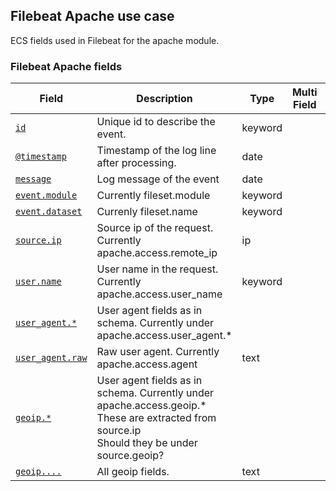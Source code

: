 ## Filebeat Apache use case

ECS fields used in Filebeat for the apache module.

### <a name="filebeat-apache-access"></a> Filebeat Apache fields


| Field  | Description  | Type  | Multi Field  | Example  |
|---|---|---|---|---|
| [`id`](https://github.com/elastic/ecs#id)  | Unique id to describe the event.  | keyword  |   | `8a4f500d`  |
| [`@timestamp`](https://github.com/elastic/ecs#@timestamp)  | Timestamp of the log line after processing.  | date  |   | `2016-05-23T08:05:34.853Z`  |
| [`message`](https://github.com/elastic/ecs#message)  | Log message of the event  | date  |   | `Hello World`  |
| [`event.module`](https://github.com/elastic/ecs#event.module)  | Currently fileset.module  | keyword  |   | `apache`  |
| [`event.dataset`](https://github.com/elastic/ecs#event.dataset)  | Currenly fileset.name  | keyword  |   | `access`  |
| [`source.ip`](https://github.com/elastic/ecs#source.ip)  | Source ip of the request. Currently apache.access.remote_ip  | ip  |   | `192.168.1.1`  |
| [`user.name`](https://github.com/elastic/ecs#user.name)  | User name in the request. Currently apache.access.user_name  | keyword  |   | `ruflin`  |
| [`user_agent.*`](https://github.com/elastic/ecs#user_agent.*)  | User agent fields as in schema. Currently under apache.access.user_agent.*<br/>  |   |   |   |
| [`user_agent.raw`](https://github.com/elastic/ecs#user_agent.raw)  | Raw user agent. Currently apache.access.agent  | text  |   | `http://elastic.co/`  |
| [`geoip.*`](https://github.com/elastic/ecs#geoip.*)  | User agent fields as in schema. Currently under apache.access.geoip.*<br/>These are extracted from source.ip<br/>Should they be under source.geoip?<br/>  |   |   |   |
| [`geoip....`](https://github.com/elastic/ecs#geoip....)  | All geoip fields.  | text  |   |   |



